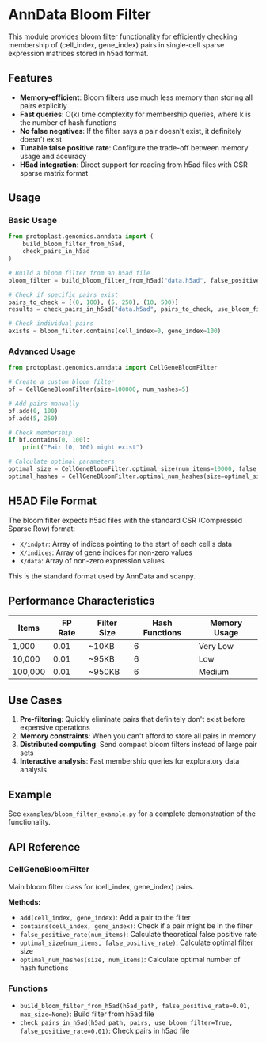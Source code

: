 # AnnData Bloom Filter

This module provides bloom filter functionality for efficiently checking membership of (cell_index, gene_index) pairs in single-cell sparse expression matrices stored in h5ad format.

## Features

- **Memory-efficient**: Bloom filters use much less memory than storing all pairs explicitly
- **Fast queries**: O(k) time complexity for membership queries, where k is the number of hash functions
- **No false negatives**: If the filter says a pair doesn't exist, it definitely doesn't exist
- **Tunable false positive rate**: Configure the trade-off between memory usage and accuracy
- **H5ad integration**: Direct support for reading from h5ad files with CSR sparse matrix format

## Usage

### Basic Usage

```python
from protoplast.genomics.anndata import (
    build_bloom_filter_from_h5ad,
    check_pairs_in_h5ad
)

# Build a bloom filter from an h5ad file
bloom_filter = build_bloom_filter_from_h5ad("data.h5ad", false_positive_rate=0.01)

# Check if specific pairs exist
pairs_to_check = [(0, 100), (5, 250), (10, 500)]
results = check_pairs_in_h5ad("data.h5ad", pairs_to_check, use_bloom_filter=True)

# Check individual pairs
exists = bloom_filter.contains(cell_index=0, gene_index=100)
```

### Advanced Usage

```python
from protoplast.genomics.anndata import CellGeneBloomFilter

# Create a custom bloom filter
bf = CellGeneBloomFilter(size=100000, num_hashes=5)

# Add pairs manually
bf.add(0, 100)
bf.add(5, 250)

# Check membership
if bf.contains(0, 100):
    print("Pair (0, 100) might exist")

# Calculate optimal parameters
optimal_size = CellGeneBloomFilter.optimal_size(num_items=10000, false_positive_rate=0.01)
optimal_hashes = CellGeneBloomFilter.optimal_num_hashes(size=optimal_size, num_items=10000)
```

## H5AD File Format

The bloom filter expects h5ad files with the standard CSR (Compressed Sparse Row) format:

- `X/indptr`: Array of indices pointing to the start of each cell's data
- `X/indices`: Array of gene indices for non-zero values
- `X/data`: Array of non-zero expression values

This is the standard format used by AnnData and scanpy.

## Performance Characteristics

| Items | FP Rate | Filter Size | Hash Functions | Memory Usage |
|-------|---------|-------------|----------------|--------------|
| 1,000 | 0.01    | ~10KB       | 6              | Very Low     |
| 10,000| 0.01    | ~95KB       | 6              | Low          |
| 100,000| 0.01   | ~950KB      | 6              | Medium       |

## Use Cases

1. **Pre-filtering**: Quickly eliminate pairs that definitely don't exist before expensive operations
2. **Memory constraints**: When you can't afford to store all pairs in memory
3. **Distributed computing**: Send compact bloom filters instead of large pair sets
4. **Interactive analysis**: Fast membership queries for exploratory data analysis

## Example

See `examples/bloom_filter_example.py` for a complete demonstration of the functionality.

## API Reference

### CellGeneBloomFilter

Main bloom filter class for (cell_index, gene_index) pairs.

**Methods:**
- `add(cell_index, gene_index)`: Add a pair to the filter
- `contains(cell_index, gene_index)`: Check if a pair might be in the filter
- `false_positive_rate(num_items)`: Calculate theoretical false positive rate
- `optimal_size(num_items, false_positive_rate)`: Calculate optimal filter size
- `optimal_num_hashes(size, num_items)`: Calculate optimal number of hash functions

### Functions

- `build_bloom_filter_from_h5ad(h5ad_path, false_positive_rate=0.01, max_size=None)`: Build filter from h5ad file
- `check_pairs_in_h5ad(h5ad_path, pairs, use_bloom_filter=True, false_positive_rate=0.01)`: Check pairs in h5ad file